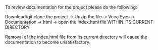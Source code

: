 To review documentation for the project please do the following:

Download/git clone the project ->
Unzip the file ->
VocalEyes ->
Documentation ->
html ->
open the index.html file WITHIN ITS CURRENT DIRECTORY

Removal of the index.html file from its current directory will cause the documentation to become unsatisfactory.